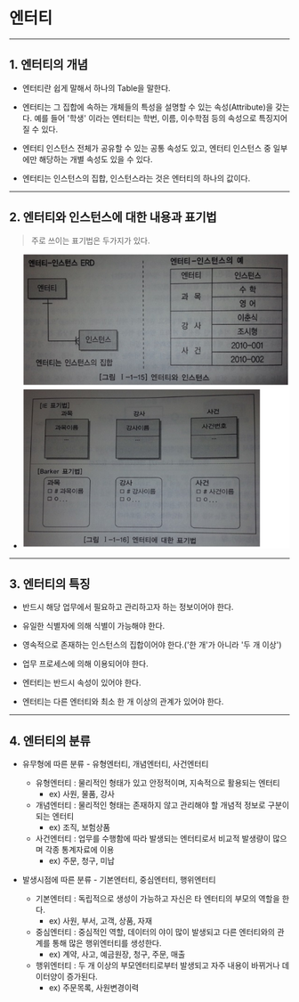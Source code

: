 # 엔터티
***

## 1. 엔터티의 개념

* 엔터티란 쉽게 말해서 하나의 Table을 말한다.

* 엔터티는 그 집합에 속하는 개체들의 특성을 설명할 수 있는 속성(Attribute)을 갖는다.
  예를 들어 '학생' 이라는 엔터티는 학번, 이름, 이수학점 등의 속성으로 특징지어질 수 있다.

* 엔터티 인스턴스 전체가 공유할 수 있는 공통 속성도 있고, 엔터티 인스턴스 중 일부에만 해당하는 개별 속성도 있을 수 있다.

* 엔터티는 인스턴스의 집합, 인스턴스라는 것은 엔터티의 하나의 값이다.
***

## 2. 엔터티와 인스턴스에 대한 내용과 표기법
> 주로 쓰이는 표기법은 두가지가 있다.

* <img src="../../images/39p01.PNG" width="800"/>
***

## 3. 엔터티의 특징

* 반드시 해당 업무에서 필요하고 관리하고자 하는 정보이어야 한다.

* 유일한 식별자에 의해 식별이 가능해야 한다.

* 영속적으로 존재하는 인스턴스의 집합이어야 한다.('한 개'가 아니라 '두 개 이상')

* 업무 프로세스에 의해 이용되어야 한다.

* 엔터티는 반드시 속성이 있어야 한다.

* 엔터티는 다른 엔터티와 최소 한 개 이상의 관계가 있어야 한다.
***

## 4. 엔터티의 분류

* 유무형에 따른 분류 - 유형엔터티, 개념엔터티, 사건엔터티
  * 유형엔터티 : 물리적인 형태가 있고 안정적이며, 지속적으로 활용되는 엔터티
    * ex) 사원, 물품, 강사
  * 개념엔터티 : 물리적인 형태는 존재하지 않고 관리해야 할 개념적 정보로 구분이 되는 엔터티
    * ex) 조직, 보험상품
  * 사건엔터티 : 업무를 수행함에 따라 발생되는 엔터티로서 비교적 발생량이 많으며 각종 통계자료에 이용
    * ex) 주문, 청구, 미납

* 발생시점에 따른 분류 - 기본엔터티, 중심엔터티, 행위엔터티
  * 기본엔터티 : 독립적으로 생성이 가능하고 자신은 타 엔터티의 부모의 역할을 한다.
    * ex) 사원, 부서, 고객, 상품, 자재
  * 중심엔터티 : 중심적인 역할, 데이터의 야이 많이 발생되고 다른 엔터티와의 관계를 통해 많은 행위엔터티를 생성한다.
    * ex) 계약, 사고, 예금원장, 청구, 주문, 매출
  * 행위엔터티 : 두 개 이상의 부모엔터티로부터 발생되고 자주 내용이 바뀌거나 데이터양이 증가된다.
    * ex) 주문목록, 사원변경이력
